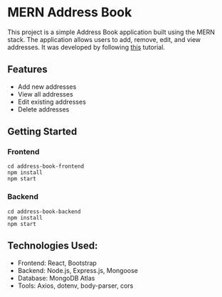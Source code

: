 # MERN Address Book

This project is a simple Address Book application built using the MERN stack. The application allows users to add, remove, edit, and view addresses. It was developed by following [this](https://www.geeksforgeeks.org/address-book-using-mern/) tutorial.

## Features

- Add new addresses
- View all addresses
- Edit existing addresses
- Delete addresses

## Getting Started

### Frontend

```
cd address-book-frontend
npm install
npm start
```

### Backend

```
cd address-book-backend
npm install
npm start
```

## Technologies Used:

- Frontend: React, Bootstrap
- Backend: Node.js, Express.js, Mongoose
- Database: MongoDB Atlas
- Tools: Axios, dotenv, body-parser, cors
